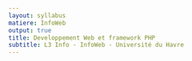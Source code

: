 ```yaml
---
layout: syllabus
matiere: InfoWeb
output: true
title: Developpement Web et framework PHP
subtitle: L3 Info - InfoWeb - Université du Havre
---
```

